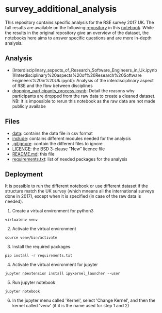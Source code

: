 # survey_additional_analysis

This repository contains specific analysis for the RSE survey 2017 UK. The full results are available on the following [repository](https://github.com/softwaresaved/international-survey) in this [notebook](https://github.com/softwaresaved/international-survey/blob/master/analysis/results_uk_2017_narrative.ipynb).
While the results in the original repository give an overview of the dataset, the notebooks here aims to answer specific questions and are more in-depth analysis.

## Analysis

* [Interdisciplinary_aspects_of_Research_Software_Engineers_in_Uk.ipynb](Interdisciplinary%20aspects%20of%20Research%20Software Engineers%20in%20Uk.ipynb): Analysis of the interdisciplinary aspect of RSE and the flow between disciplines
* [dropping_participants_process.ipynb](dropping_participants_process.ipynb): Detail the reasons why participants are dropped from the raw data to create a cleaned dataset. NB: It is impossible to rerun this notebook as the raw data are not made publicly availabe

## Files

* [data](data/): contains the data file in csv format
* [include](include/): contains different modules needed for the analysis
* [.gitignore](.gitignore): contain the different files to ignore
* [LICENCE](LICENSE): the BSD 3-clause "New" licence file
* [README.md](README.md): this file
* [requirements.txt](requirements.txt): list of needed packages for the analysis

## Deployment

It is possible to run the different notebook or use different dataset if the structure match the UK survey (which mneans all the international surveys done in 2017), except when it is specified (in case of the raw data is needed).

1. Create a virtual environment for python3

`virtualenv venv`

2. Activate the virtual environment

`source venv/bin/activate`

3. Install the required packages

`pip install -r requirements.txt`

4. Activate the virtual environment for jupyter

`jupyter nbextension install ipykernel_launcher --user`

5. Run jupyter notebook

`jupyter notebook`

6. In the jupyter menu called 'Kernel', select 'Change Kernel', and then the kernel called 'venv' (if it is the name used for step 1 and 2)
